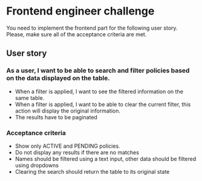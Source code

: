 # Frontend engineer challenge

You need to implement the frontend part for the following user story. Please, make sure all of the acceptance criteria are met.

## User story

### As a user, I want to be able to search and filter policies based on the data displayed on the table.

- When a filter is applied, I want to see the filtered information on the same table.
- When a filter is applied, I want to be able to clear the current filter, this action will display the original information.
- The results have to be paginated

### Acceptance criteria

- Show only ACTIVE and PENDING policies.
- Do not display any results if there are no matches
- Names should be filtered using a text input, other data should be filtered using dropdowns
- Clearing the search should return the table to its original state
